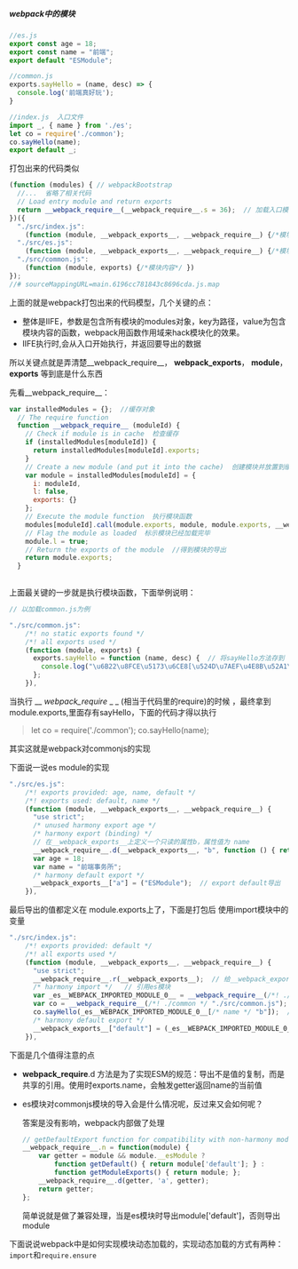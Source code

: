 ##### webpack中的模块

```javascript
//es.js
export const age = 18;
export const name = "前端";
export default "ESModule";

//common.js
exports.sayHello = (name, desc) => {
  console.log('前端真好玩');
}

//index.js  入口文件
import _, { name } from './es';
let co = require('./common');
co.sayHello(name);
export default _;
```

打包出来的代码类似

```javascript
(function (modules) { // webpackBootstrap
  //...  省略了相关代码
  // Load entry module and return exports
  return __webpack_require__(__webpack_require__.s = 36);  // 加载入口模块
})({
  "./src/index.js":
    (function (module, __webpack_exports__, __webpack_require__) {/*模块内容代码*/ }),
  "./src/es.js":
    (function (module, __webpack_exports__, __webpack_require__) {/*模块内容代码*/ }),
  "./src/common.js":
    (function (module, exports) {/*模块内容*/ })
});
//# sourceMappingURL=main.6196cc781843c8696cda.js.map
```

上面的就是webpack打包出来的代码模型，几个关键的点：

+ 整体是IIFE，参数是包含所有模块的modules对象，key为路径，value为包含模块内容的函数，webpack用函数作用域来hack模块化的效果。
+ IIFE执行时,会从入口开始执行，并返回要导出的数据

所以关键点就是弄清楚__webpack_require__， __webpack_exports__， **module**，**exports** 等到底是什么东西 

先看__webpack_require__：

```javascript
var installedModules = {};  //缓存对象
  // The require function
  function __webpack_require__ (moduleId) {
    // Check if module is in cache  检查缓存
    if (installedModules[moduleId]) {
      return installedModules[moduleId].exports;
    }
    // Create a new module (and put it into the cache)  创建模块并放置到缓存
    var module = installedModules[moduleId] = {
      i: moduleId,
      l: false,
      exports: {}
    };
    // Execute the module function  执行模块函数
    modules[moduleId].call(module.exports, module, module.exports, __webpack_require__);
    // Flag the module as loaded  标示模块已经加载完毕
    module.l = true;
    // Return the exports of the module  //得到模块的导出
    return module.exports;  
  }
  
```

上面最关键的一步就是执行模块函数，下面举例说明：

```javascript
// 以加载common.js为例

"./src/common.js":
    /*! no static exports found */
    /*! all exports used */
    (function (module, exports) {
      exports.sayHello = function (name, desc) {  // 将sayHello方法存到 {i：moduleId，exports：{sayHello}}
        console.log("\u6B22\u8FCE\u5173\u6CE8[\u524D\u7AEF\u4E8B\u52A1\u6240]~");
      };
    }),
```

当执行 __ _webpack_require_ _ _  (相当于代码里的require)的时候 ，最终拿到 module.exports,里面存有sayHello，下面的代码才得以执行

> let co = require('./common');
> co.sayHello(name);

其实这就是webpack对commonjs的实现

下面说一说es module的实现

```javascript
"./src/es.js":
    /*! exports provided: age, name, default */
    /*! exports used: default, name */
    (function (module, __webpack_exports__, __webpack_require__) {
      "use strict";
      /* unused harmony export age */
      /* harmony export (binding) */
      // 在__webpack_exports__上定义一个只读的属性b，属性值为 name
      __webpack_require__.d(__webpack_exports__, "b", function () { return name; });
      var age = 18;
      var name = "前端事务所";
      /* harmony default export */
      __webpack_exports__["a"] = ("ESModule");  // export default导出
    }),
```

最后导出的值都定义在 module.exports上了，下面是打包后 使用import模块中的变量

```javascript
"./src/index.js":
    /*! exports provided: default */
    /*! all exports used */
    (function (module, __webpack_exports__, __webpack_require__) {
      "use strict";
      __webpack_require__.r(__webpack_exports__);  // 给__webpack_exports__打上标记，为es模块
      /* harmony import */   // 引用es模块
      var _es__WEBPACK_IMPORTED_MODULE_0__ = __webpack_require__(/*! ./es */ "./src/es.js");  
      var co = __webpack_require__(/*! ./common */ "./src/common.js"); // import co from './common';
      co.sayHello(_es__WEBPACK_IMPORTED_MODULE_0__[/* name */ "b"]);  //使用模块中的变量
      /* harmony default export */
      __webpack_exports__["default"] = (_es__WEBPACK_IMPORTED_MODULE_0__[/* default */ "a"]);
    }),
```

下面是几个值得注意的点

+ __webpack_require__.d 方法是为了实现ESM的规范：导出不是值的复制，而是共享的引用。使用时exports.name，会触发getter返回name的当前值

+ es模块对commonjs模块的导入会是什么情况呢，反过来又会如何呢？

  答案是没有影响，webpack内部做了处理

  ```javascript
  // getDefaultExport function for compatibility with non-harmony modules
  __webpack_require__.n = function(module) {
      var getter = module && module.__esModule ?
          function getDefault() { return module['default']; } :
          function getModuleExports() { return module; };
      __webpack_require__.d(getter, 'a', getter);
      return getter;
  };
  ```

  简单说就是做了兼容处理，当是es模块时导出module['default']，否则导出module

下面说说webpack中是如何实现模块动态加载的，实现动态加载的方式有两种：`import`和`require.ensure`

